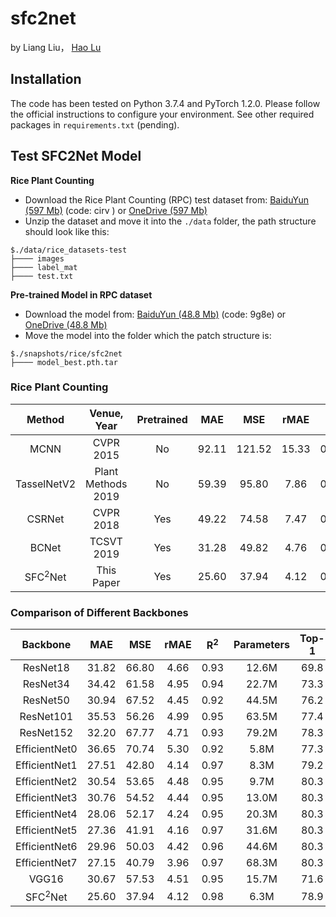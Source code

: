 # sfc2net
by Liang Liu， [Hao Lu](https://sites.google.com/site/poppinace/)

## Installation
The code has been tested on Python 3.7.4 and PyTorch 1.2.0. Please follow the
official instructions to configure your environment. See other required packages
in `requirements.txt` (pending).

## Test SFC2Net Model
**Rice Plant Counting**
* Download the Rice Plant Counting (RPC) test dataset from: [BaiduYun (597 
Mb)](https://pan.baidu.com/s/12IDidkL267dpNSvNrcFRUQ) (code: cirv ) or [OneDrive (597 
Mb)](https://1drv.ms/u/s!AkNf_IPSDakh5zGoa6svOTC_Nmwr?e=nLkAlR)
* Unzip the dataset and move it into the `./data` folder, the path structure should look like this:
````
$./data/rice_datasets-test
├──── images
├──── label_mat
├──── test.txt
````

**Pre-trained Model in RPC dataset**
* Download the model from: [BaiduYun (48.8 
Mb)](https://pan.baidu.com/s/1pWowlSpKdhg6l_9qET2yUw) (code: 9g8e) or [OneDrive (48.8 
Mb)](https://1drv.ms/u/s!AkNf_IPSDakh5zdqa5c8Co5QzB9y?e=SAiyly)
* Move the model into the folder which the patch structure is:
````
$./snapshots/rice/sfc2net
├──── model_best.pth.tar
````



### Rice Plant Counting
| Method              | Venue, Year           | Pretrained    | MAE    | MSE    | rMAE  | R<sup>2</sup> |
| :--:                | :--:                  | :--:          | :--:   | :--:   | :--:  | :--:          |
| MCNN                | CVPR   2015           | No            | 92.11  | 121.52 | 15.33 | 0.89          |
| TasselNetV2         | Plant Methods   2019  | No            | 59.39  | 95.80  | 7.86  | 0.91          |
| CSRNet              | CVPR   2018           | Yes           | 49.22  | 74.58  | 7.47  | 0.91          |
| BCNet               | TCSVT  2019           | Yes           | 31.28  | 49.82  | 4.76  | 0.96          |
| SFC<sup>2</sup>Net  | This Paper            | Yes           | 25.60  | 37.94  | 4.12  | 0.98          |


### Comparison of Different Backbones
| Backbone            | MAE    | MSE    | rMAE | R<sup>2</sup> |   Parameters  | Top-1|
| :--:                | :--:   | :--:   | :--: |      :--:     |    :--:       | :--: |
| ResNet18            | 31.82  | 66.80  | 4.66 |      0.93     |    12.6M      | 69.8 |
| ResNet34            | 34.42  | 61.58  | 4.95 |      0.94     |    22.7M      | 73.3 |
| ResNet50            | 30.94  | 67.52  | 4.45 |      0.92     |    44.5M      | 76.2 |
| ResNet101           | 35.53  | 56.26  | 4.99 |      0.95     |    63.5M      | 77.4 |
| ResNet152           | 32.20  | 67.77  | 4.71 |      0.93     |    79.2M      | 78.3 |
| EfficientNet0       | 36.65  | 70.74  | 5.30 |      0.92     |    5.8M       | 77.3 |
| EfficientNet1       | 27.51  | 42.80  | 4.14 |      0.97     |    8.3M       | 79.2 |
| EfficientNet2       | 30.54  | 53.65  | 4.48 |      0.95     |    9.7M       | 80.3 |
| EfficientNet3       | 30.76  | 54.52  | 4.44 |      0.95     |    13.0M      | 80.3 |
| EfficientNet4       | 28.06  | 52.17  | 4.24 |      0.95     |    20.3M      | 80.3 |
| EfficientNet5       | 27.36  | 41.91  | 4.16 |      0.97     |    31.6M      | 80.3 |
| EfficientNet6       | 29.96  | 50.03  | 4.42 |      0.96     |    44.6M      | 80.3 |
| EfficientNet7       | 27.15  | 40.79  | 3.96 |      0.97     |    68.3M      | 80.3 |
| VGG16               | 30.67  | 57.53  | 4.51 |      0.95     |    15.7M      | 71.6 |
| SFC<sup>2</sup>Net  | 25.60  | 37.94  | 4.12 |      0.98     |    6.3M       | 78.9 |


